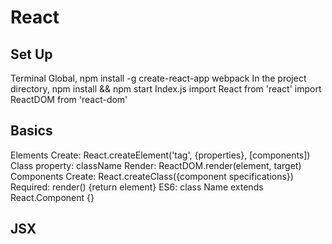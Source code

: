 # React

## Set Up

Terminal
  Global,
    npm install -g create-react-app webpack
  In the project directory,
    npm install && npm start
Index.js
  import React from 'react'
  import ReactDOM from 'react-dom'

## Basics

Elements
  Create: React.createElement('tag', {properties}, [components])
    Class property: className
  Render: ReactDOM.render(element, target)
Components
  Create: React.createClass({component specifications})
    Required: render() {return element}
  ES6: class Name extends React.Component {}

## JSX
